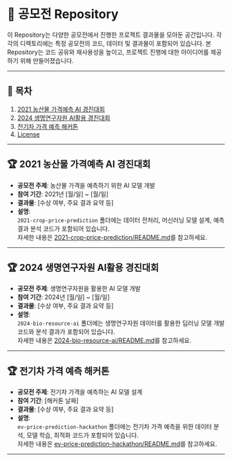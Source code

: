 # 📁 공모전 Repository

이 Repository는 다양한 공모전에서 진행한 프로젝트 결과물을 모아둔 공간입니다. 각각의 디렉토리에는 특정 공모전의 코드, 데이터 및 결과물이 포함되어 있습니다. 본 Repository는 코드 공유와 재사용성을 높이고, 프로젝트 진행에 대한 아이디어를 제공하기 위해 만들어졌습니다.

---

## 📜 목차
1. [2021 농산물 가격예측 AI 경진대회](#2021-농산물-가격예측-ai-경진대회)
2. [2024 생명연구자원 AI활용 경진대회](#2024-생명연구자원-ai활용-경진대회)
3. [전기차 가격 예측 해커톤](#전기차-가격-예측-해커톤)
4. [License](#license)

---

## 🏆 2021 농산물 가격예측 AI 경진대회
- **공모전 주제**: 농산물 가격을 예측하기 위한 AI 모델 개발  
- **참여 기간**: 2021년 [월/일] ~ [월/일]  
- **결과물**: [수상 여부, 주요 결과 요약 등]  
- **설명**:  
  `2021-crop-price-prediction` 폴더에는 데이터 전처리, 머신러닝 모델 설계, 예측 결과 분석 코드가 포함되어 있습니다.  
  자세한 내용은 [2021-crop-price-prediction/README.md](./2021-crop-price-prediction/README.md)를 참고하세요.

---

## 🏆 2024 생명연구자원 AI활용 경진대회
- **공모전 주제**: 생명연구자원을 활용한 AI 모델 개발  
- **참여 기간**: 2024년 [월/일] ~ [월/일]  
- **결과물**: [수상 여부, 주요 결과 요약 등]  
- **설명**:  
  `2024-bio-resource-ai` 폴더에는 생명연구자원 데이터를 활용한 딥러닝 모델 개발 코드와 분석 결과가 포함되어 있습니다.  
  자세한 내용은 [2024-bio-resource-ai/README.md](./2024-bio-resource-ai/README.md)를 참고하세요.

---

## 🏆 전기차 가격 예측 해커톤
- **공모전 주제**: 전기차 가격을 예측하는 AI 모델 설계  
- **참여 기간**: [해커톤 날짜]  
- **결과물**: [수상 여부, 주요 결과 요약 등]  
- **설명**:  
  `ev-price-prediction-hackathon` 폴더에는 전기차 가격 예측을 위한 데이터 분석, 모델 학습, 최적화 코드가 포함되어 있습니다.  
  자세한 내용은 [ev-price-prediction-hackathon/README.md](./ev-price-prediction-hackathon/README.md)를 참고하세요.

---
